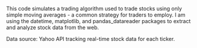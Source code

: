 This code simulates a trading algorithm used to trade stocks using only simple moving averages - a common strategy for traders to employ. I am using the datetime, matplotlib, and pandas_datareader packages to extract and analyze stock data from the web.

Data source: Yahoo API tracking real-time stock data for each ticker.
